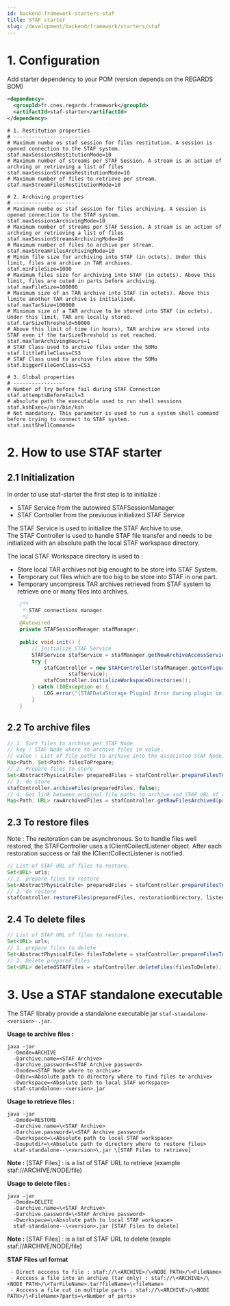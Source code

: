 ```yaml
---
id: backend-framework-starters-staf
title: STAF starter
slug: /development/backend/framework/starters/staf
---
```



# 1\. Configuration

Add starter dependency to your POM (version depends on the REGARDS BOM)
```xml
<dependency>
  <groupId>fr.cnes.regards.framework</groupId>
  <artifactId>staf-starter</artifactId>
</dependency>
```

```properties
# 1. Restitution properties
# -----------------------
# Maximum numbe os staf session for files restitution. A session is opened connection to the STAF system.
staf.maxSessionsRestitutionMode=10
# Maximum number of streams per STAF Session. A stream is an action of archving or retrieving a list of files
staf.maxSessionStreamsRestitutionMode=10
# Maximum number of files to retrieve per stream.
staf.maxStreamFilesRestitutionMode=10

# 2. Archiving properties
# --------------------
# Maximum numbe os staf session for files archiving. A session is opened connection to the STAF system.
staf.maxSessionsArchivingMode=10
# Maximum number of streams per STAF Session. A stream is an action of archving or retrieving a list of files
staf.maxSessionStreamsArchivingMode=10
# Maximum number of files to archive per stream.
staf.maxStreamFilesArchivingMode=10
# Minim file size for archiving into STAF (in octets). Under this limit, files are archive in TAR archives.
staf.minFileSize=1000
# Maximum files size for archiving into STAF (in octets). Above this limit, files are cuted in parts before archiving.
staf.maxFileSize=100000
# Maximum size of an TAR archive into STAF (in octets). Above this limite another TAR archive is initialized.
staf.maxTarSize=100000
# Minimum size of a TAR archive to be stored into STAF (in octets). Under this limit, TAR are locally stored.
staf.tarSizeThreshold=50000
# Above this limit of time (in hours), TAR archive are stored into STAF even if the tarSizeThreshold is not reached.
staf.maxTarArchivingHours=1
# STAF Class used to archive files under the 50Mo
staf.littleFileClass=CS3
# STAF Class used to archive files above the 50Mo
staf.biggerFileGenClass=CS3

# 3. Global properties
# -----------------
# Number of try before fail during STAF Connection
staf.attemptsBeforeFail=3
# absolute path the executable used to run shell sessions
staf.kshExec=/usr/bin/ksh
# Not mandatory. This parameter is used to run a system shell command before trying to connect to STAF system.
staf.initShellCommand=
```

# 2\. How to use STAF starter

## 2\.1 Initialization 

In order to use staf-starter the first step is to initialize :
 - STAF Service from the autowired STAFSessionManager
 - STAF Controller from the previuous initialized STAF Service

The STAF Service is used to initialize the STAF Archive to use.  
The STAF Controller is used to handle STAF file transfer and needs to be initialized with an absolute path the local STAF workspace directory.  

The local STAF Workspace directory is used to :
 - Store local TAR archives not big enought to be store into STAF System.
 - Temporary cut files which are too big to be store into STAF in one part.
 - Temporary uncompress TAR archives retrieved from STAF system to retrieve one or many files into archives.
 
```java
	/**
     * STAF connections manager
     */
    @Autowired
    private STAFSessionManager stafManager;
    
    public void init() {
        // Initialize STAF Service
        STAFService stafService = stafManager.getNewArchiveAccessService(stafArchive);
        try {
            stafController = new STAFController(stafManager.getConfiguration(), Paths.get(workspaceDirectory),
                    stafService);
            stafController.initializeWorkspaceDirectories();
        } catch (IOException e) {
            LOG.error("[STAFDataStorage Plugin] Error during plugin initialization", e);
        }
    }
```

## 2\.2 To archive files

```java
// 1. Sort files to archive per STAF Node
// key : STAF Node where to archive files in value.
// value : List of file paths to archive into the associated STAF Node.
Map<Path, Set<Path> filesToPrepare;
// 2. Prepare files to store
Set<AbstractPhysicalFile> preparedFiles = stafController.prepareFilesToArchive(filesToPrepare);
// 3. do store
stafController.archiveFiles(preparedFiles, false);
// 4. Get link between original file paths to archive and STAF URL of archived files
Map<Path, URL> rawArchivedFiles = stafController.getRawFilesArchived(preparedFiles);
```

## 2\.3 To restore files

Note : The restoration can be asynchronous. So to handle files well restored, the STAFController uses a IClientCollectListener object. After each restoration success or fail the IClientCollectListener is notified.

```java
// List of STAF URL of files to restore.
Set<URL> urls;
// 1. prepare files to restore
Set<AbstractPhysicalFile> preparedFiles = stafController.prepareFilesToRestore(urls);
// 2. do restore
stafController.restoreFiles(preparedFiles, restorationDirectory, listener);
```

## 2\.4 To delete files

```java
// List of STAF URL of files to restore.
Set<URL> urls;
// 1. prepare files to delete
Set<AbstractPhysicalFile> filesToDelete = stafController.prepareFilesToDelete(urls);
// 2. Delete prepared files
Set<URL> deletedSTAFFiles = stafController.deleteFiles(filesToDelete);
```

# 3\. Use a STAF standalone executable

The STAF libraby provide a standalone executable jar `staf-standalone-<version>-.jar`.  
  
<b>Usage to archive files :</b>  

```
java -jar
  -Dmode=ARCHIVE
  -Darchive.name=<STAF Archive>
  -Darchive.password=<STAF Archive password>  
  -Dnode=<STAF Node where to archive>
  -Ddir=<Absolute path to directory where to find files to archive>
  -Dworkspace=<Absolute path to local STAF workspace>
  staf-standalone--<version>.jar
```  

<b>Usage to retrieve files :</b>  

```
java -jar
  -Dmode=RESTORE
  -Darchive.name=\<STAF Archive> 
  -Darchive.password=\<STAF Archive password>
  -Dworkspace=\<Absolute path to local STAF workspace>
  -Douputdir=\<Absolute path to directory where to restore files>
  staf-standalone--\<version>\.jar \[STAF Files to retrieve]
```  

<b>Note :</b> [STAF Files] : is a list of STAF URL to retrieve (example staf://ARCHIVE/NODE/file)  

<b>Usage to delete files :</b>  

```
java -jar 
  -Dmode=DELETE
  -Darchive.name=\<STAF Archive>
  -Darchive.password=\<STAF Archive password>
  -Dworkspace=\<Absolute path to local STAF workspace>
  staf-standalone--\<version>.jar [STAF Files to delete]
```  

<b>Note :</b> [STAF Files] : is a list of STAF URL to delete (exeple staf://ARCHIVE/NODE/file)

<b>STAF Files url format</b>

```
 - Direct acccess to file : staf://\<ARCHIVE>/\<NODE PATH>/\<FileName>
 - Acccess a file into an archive (tar only) : staf://\<ARCHIVE>/\<NODE PATH>/\<TarFileName>.tar?fileName=\<fileName>
 - Acccess a file cut in multiple parts : staf://\<ARCHIVE>/\<NODE PATH>/\<FileName>?parts=\<Number of parts>
```